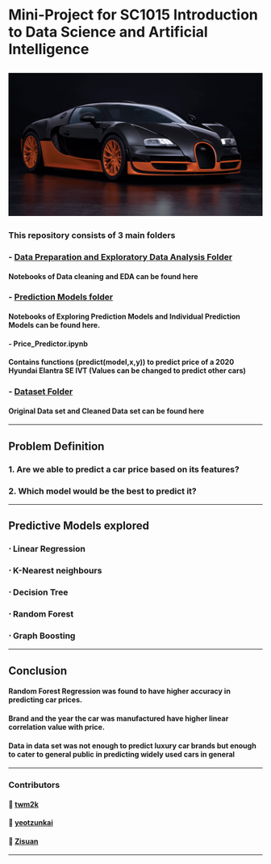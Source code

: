 # Mini-Project for SC1015 Introduction to Data Science and Artificial Intelligence
![alt text](https://github.com/yeotzunkai/CS1015MiniProject-DataScience_Python/blob/main/Images/Car.jpg "Source: https://www.bugatti.com/models/veyron-models/veyron-164-super-sport/")
---

### This repository consists of 3 main folders
###  - [Data Preparation and Exploratory Data Analysis Folder](https://github.com/yeotzunkai/CS1015MiniProject-DataScience_Python/tree/main/DSAI%20Project/Data%20Cleaning%20and%20Exploratory%20Data%20Analysis)
#### Notebooks of Data cleaning and EDA can be found here
###  - [Prediction Models folder](https://github.com/yeotzunkai/CS1015MiniProject-DataScience_Python/tree/main/DSAI%20Project/Model)
#### Notebooks of Exploring Prediction Models and Individual Prediction Models can be found here.
#### - Price_Predictor.ipynb
####   Contains functions (predict(model,x,y)) to predict price of a 2020 Hyundai Elantra SE IVT (Values can be changed to predict other cars)
###  - [Dataset Folder](https://github.com/yeotzunkai/CS1015MiniProject-DataScience_Python/tree/main/DSAI%20Project/Dataset)
#### Original Data set and Cleaned Data set can be found here
---
## Problem Definition 
### 1. Are we able to predict a car price based on its features?
### 2. Which model would be the best to predict it?
---
## Predictive Models explored
### ⋅ Linear Regression
### ⋅ K-Nearest neighbours
### ⋅ Decision Tree
### ⋅ Random Forest 
### ⋅ Graph Boosting 
--- 
## Conclusion
#### Random Forest Regression was found to have higher accuracy in predicting car prices.
#### Brand and the year the car was manufactured have higher linear correlation value with price.
#### Data in data set was not enough to predict luxury car brands but enough to cater to general public in predicting widely used cars in general
---

### Contributors
#### 🤖 [twm2k](https://github.com/twm2k)
#### 🤖 [yeotzunkai](https://github.com/yeotzunkai)
#### 🤖 [Zisuan](https://github.com/Zisuan)
---
